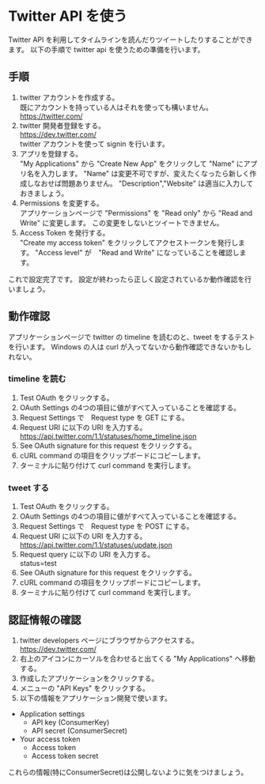 # Twitter API を使う

Twitter API を利用してタイムラインを読んだりツイートしたりすることができます。
以下の手順で twitter api を使うための準備を行います。

## 手順

1. twitter アカウントを作成する。  
既にアカウントを持っている人はそれを使っても構いません。
https://twitter.com/
2. twitter 開発者登録をする。  
https://dev.twitter.com/  
twitter アカウントを使って signin を行います。
3. アプリを登録する。  
"My Applications" から "Create New App" をクリックして "Name" にアプリ名を入力します。
"Name" は変更不可ですが、変えたくなったら新しく作成しなおせば問題ありません。
"Description","Website" は適当に入力しておきましょう。
4. Permissions を変更する。  
アプリケーションページで "Permissions" を "Read only" から "Read and Write" に変更します。
この変更をしないとツイートできません。
5. Access Token を発行する。  
"Create my access token" をクリックしてアクセストークンを発行します。
"Access level" が　"Read and Write" になっていることを確認します。

これで設定完了です。
設定が終わったら正しく設定されているか動作確認を行いましょう。

## 動作確認

アプリケーションページで twitter の timeline を読むのと、tweet をするテストを行います。
Windows の人は curl が入ってないから動作確認できないかもしれない。

### timeline を読む

1. Test OAuth をクリックする。
2. OAuth Settings の4つの項目に値がすべて入っていることを確認する。
3. Request Settings で　Request type を GET にする。
4. Request URI に以下の URI を入力する。  
https://api.twitter.com/1.1/statuses/home_timeline.json
5. See OAuth signature for this request をクリックする。
6. cURL command の項目をクリップボードにコピーします。
7. ターミナルに貼り付けて curl command を実行します。

### tweet する

1. Test OAuth をクリックする。
2. OAuth Settings の4つの項目に値がすべて入っていることを確認する。
3. Request Settings で　Request type を POST にする。
4. Request URI に以下の URI を入力する。  
https://api.twitter.com/1.1/statuses/update.json
5. Request query に以下の URI を入力する。  
status=test
6. See OAuth signature for this request をクリックする。
7. cURL command の項目をクリップボードにコピーします。
8. ターミナルに貼り付けて curl command を実行します。

## 認証情報の確認

1. twitter developers ページにブラウザからアクセスする。  
https://dev.twitter.com/
2. 右上のアイコンにカーソルを合わせると出てくる "My Applications" へ移動する。
3. 作成したアプリケーションをクリックする。
4. メニューの "API Keys" をクリックする。
5. 以下の情報をアプリケーション開発で使います。
* Application settings
    - API key (ConsumerKey)
    - API secret (ConsumerSecret)
* Your access token
    - Access token
    - Access token secret

これらの情報(特にConsumerSecret)は公開しないように気をつけましょう。
